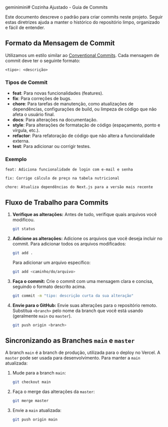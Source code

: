 geminimini# Cozinha Ajustado - Guia de Commits

Este documento descreve o padrão para criar commits neste projeto. Seguir estas diretrizes ajuda a manter o histórico do repositório limpo, organizado e fácil de entender.

## Formato da Mensagem de Commit

Utilizamos um estilo similar ao [Conventional Commits](https://www.conventionalcommits.org/). Cada mensagem de commit deve ter o seguinte formato:

```
<tipo>: <descrição>
```

### Tipos de Commit

*   **feat**: Para novas funcionalidades (features).
*   **fix**: Para correções de bugs.
*   **chore**: Para tarefas de manutenção, como atualizações de dependências, configurações de build, ou limpeza de código que não afeta o usuário final.
*   **docs**: Para alterações na documentação.
*   **style**: Para alterações de formatação de código (espaçamento, ponto e vírgula, etc.).
*   **refactor**: Para refatoração de código que não altera a funcionalidade externa.
*   **test**: Para adicionar ou corrigir testes.

### Exemplo

```
feat: Adiciona funcionalidade de login com e-mail e senha
```

```
fix: Corrige cálculo de preço na tabela nutricional
```

```
chore: Atualiza dependências do Next.js para a versão mais recente
```

## Fluxo de Trabalho para Commits

1.  **Verifique as alterações:**
    Antes de tudo, verifique quais arquivos você modificou.
    ```bash
    git status
    ```

2.  **Adicione as alterações:**
    Adicione os arquivos que você deseja incluir no commit. Para adicionar todos os arquivos modificados:
    ```bash
    git add .
    ```
    Para adicionar um arquivo específico:
    ```bash
    git add <caminho/do/arquivo>
    ```

3.  **Faça o commit:**
    Crie o commit com uma mensagem clara e concisa, seguindo o formato descrito acima.
    ```bash
    git commit -m "tipo: descrição curta da sua alteração"
    ```

4.  **Envie para o GitHub:**
    Envie suas alterações para o repositório remoto. Substitua `<branch>` pelo nome da branch que você está usando (geralmente `main` ou `master`).
    ```bash
    git push origin <branch>
    ```

## Sincronizando as Branches `main` e `master`

A branch `main` é a branch de produção, utilizada para o deploy no Vercel. A `master` pode ser usada para desenvolvimento. Para manter a `main` atualizada:

1.  Mude para a branch `main`:
    ```bash
    git checkout main
    ```
2.  Faça o merge das alterações da `master`:
    ```bash
    git merge master
    ```
3.  Envie a `main` atualizada:
    ```bash
    git push origin main
    ```
